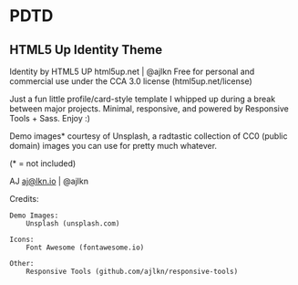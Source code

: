 # PDTD


## HTML5 Up Identity Theme

Identity by HTML5 UP
html5up.net | @ajlkn
Free for personal and commercial use under the CCA 3.0 license (html5up.net/license)


Just a fun little profile/card-style template I whipped up during a break between major
projects. Minimal, responsive, and powered by Responsive Tools + Sass. Enjoy :)

Demo images* courtesy of Unsplash, a radtastic collection of CC0 (public domain) images
you can use for pretty much whatever.

(* = not included)

AJ
aj@lkn.io | @ajlkn


Credits:

	Demo Images:
		Unsplash (unsplash.com)

	Icons:
		Font Awesome (fontawesome.io)

	Other:
		Responsive Tools (github.com/ajlkn/responsive-tools)